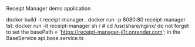 Receipt Manager demo application

docker build -t receipt-manager . docker run -p 8080:80 receipt-manager tst: docker run -it receipt-manager sh / # cd /usr/share/nginx/ do not forget to set the basePath = 'https://receipt-manager-ji1r.onrender.com'; in the BaseService api.base.service.ts
